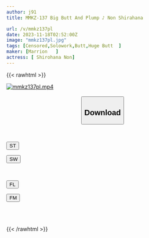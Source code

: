 ```yaml
---
author: j91
title: MMKZ-137 Big Butt And Plump ♪ Non Shirahana

url: /v/mmkz137pl
date: 2023-11-18T02:52:00Z
image: "mmkz137pl.jpg"
tags: [Censored,Solowork,Butt,Huge Butt	 ]
maker: [Marrion   ]
actress: [ Shirohana Non]
---
```



{{< rawhtml >}}

<div class="video" data-videoid="0RxBoqMkJvfg4r">
    <a href="javascript:;">
        <img src="/v/mmkz137pl/mmkz137pl.jpg" width="WIDTH" height="HEIGHT" alt="mmkz137pl.mp4" loading="lazy">
    </a>
</div>

<script type="text/javascript" src="https://j91.asia/asset/on-demand-st.js"></script>

<br>
  <link rel="stylesheet" href="https://j91.asia/asset/bs5.css">
  
  <center>
  <button class="btn btn-primary" type="button" data-bs-toggle="collapse" data-bs-target=".multi-collapse" aria-expanded="false" aria-controls="multiCollapseExample1 multiCollapseExample2"><h2>Download</h2></button></center>
</p>
<div class="row">
  <div class="col">
    <div class="collapse multi-collapse" id="multiCollapseExample1">
      <div class="card card-body">
	      	      <br>
<div class="buttons">  
<p><a href="https://streamtape.to/v/0RxBoqMkJvfg4r" target="_blank"><button class="btn-hover color-3"><i class="fa fa-download"></i> ST</button></a></p>
<p><a href="https://sfastwish.com/y6yaff3irwjm" target="_blank"><button class="btn-hover color-2"><i class="fa fa-download"></i> SW</button></a></p></div>
    </div>
  </div>
</div>
  <div class="col">
    <div class="collapse multi-collapse" id="multiCollapseExample2">
      <div class="card card-body">
	      <br>
<div class="buttons">
<p><a href="https://filelions.online/f/5a8b4v8n8l8t" target="_blank"><button class="btn-hover color-9"><i class="fa fa-download"></i> FL</button></a></p>
<p><a href="javascript:;" target="_blank"><button class="btn-hover color-8"><i class="fa fa-download"></i> FM</button></a></p></div>
<br><br>
      </div>
    </div>
  </div>
</div>

{{< /rawhtml >}}
